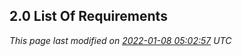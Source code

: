 ## 2\.0 List Of Requirements




*This page last modified on [2022\-01\-08 05:02:57](https://sqlite.org/docsrc/honeypot) UTC* 


